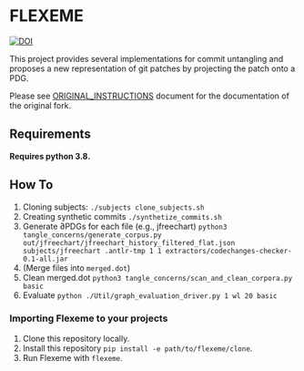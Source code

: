 # FLEXEME
[![DOI](https://zenodo.org/badge/265828516.svg)](https://zenodo.org/badge/latestdoi/265828516)

This project provides several implementations for commit untangling and proposes a new representation of
git patches by projecting the patch onto a PDG.

Please see [ORIGINAL_INSTRUCTIONS](./ORIGINAL_INSTRUCTIONS.md) document for the documentation of the original fork.

## Requirements
**Requires python 3.8.**

## How To
1. Cloning subjects: `./subjects clone_subjects.sh`
2. Creating synthetic commits `./synthetize_commits.sh`
3. Generate ∂PDGs for each file (e.g., jfreechart) `python3 tangle_concerns/generate_corpus.py 
   out/jfreechart/jfreechart_history_filtered_flat.json  subjects/jfreechart .antlr-tmp 1 1 extractors/codechanges-checker-0.1-all.jar
`
4. (Merge files into `merged.dot`)
5. Clean merged.dot `python3 tangle_concerns/scan_and_clean_corpora.py basic`
6. Evaluate `python ./Util/graph_evaluation_driver.py 1 wl 20 basic`

### Importing Flexeme to your projects
1. Clone this repository locally.
2. Install this repository `pip install -e path/to/flexeme/clone`.
3. Run Flexeme with `flexeme`.